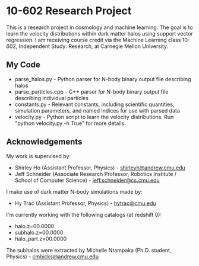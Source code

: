10-602 Research Project
=======================

This is a research project in cosmology and machine learning. 
The goal is to learn the velocity distributions within dark matter halos using support vector regression. 
I am receiving course credit via the Machine Learning class 10-602, Independent Study: Research, at Carnegie Mellon University.

My Code
-------

*   parse_halos.py - Python parser for N-body binary output file describing halos 
*   parse_particles.cpp - C++ parser for N-body binary output file describing individual particles
*   constants.py - Relevant constants, including scientific quantities, simulation parameters, and named indices for use with parsed data     		      
*   velocity.py - Python script to learn the velocity distributions. Run "python velocity.py -h True" for more details.

Acknowledgements
----------------

My work is supervised by:

*   Shirley Ho (Assistant Professor, Physics) - shirleyh@andrew.cmu.edu
*   Jeff Schneider (Associate Research Professor, Robotics Institute / School of Computer Science) - jeff.schneider@cs.cmu.edu

I make use of dark matter N-body simulations made by:

*    Hy Trac (Assistant Professor, Physics) - hytrac@cmu.edu

I'm currently working with the following catalogs (at redshift 0):
*    halo.z=00.0000
*    subhalo.z=00.0000
*    halo_part.z=00.0000

The subhalos were extracted by Michelle Ntampaka (Ph.D. student, Physics) - cmhicks@andrew.cmu.edu